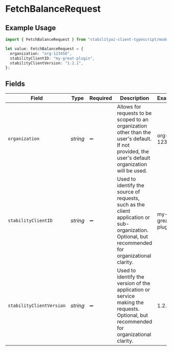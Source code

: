 # FetchBalanceRequest

## Example Usage

```typescript
import { FetchBalanceRequest } from "stabilityai-client-typescript/models/operations";

let value: FetchBalanceRequest = {
  organization: "org-123456",
  stabilityClientID: "my-great-plugin",
  stabilityClientVersion: "1.2.1",
};
```

## Fields

| Field                                                                                                                                              | Type                                                                                                                                               | Required                                                                                                                                           | Description                                                                                                                                        | Example                                                                                                                                            |
| -------------------------------------------------------------------------------------------------------------------------------------------------- | -------------------------------------------------------------------------------------------------------------------------------------------------- | -------------------------------------------------------------------------------------------------------------------------------------------------- | -------------------------------------------------------------------------------------------------------------------------------------------------- | -------------------------------------------------------------------------------------------------------------------------------------------------- |
| `organization`                                                                                                                                     | *string*                                                                                                                                           | :heavy_minus_sign:                                                                                                                                 | Allows for requests to be scoped to an organization other than the user's default.  If not provided, the user's default organization will be used. | org-123456                                                                                                                                         |
| `stabilityClientID`                                                                                                                                | *string*                                                                                                                                           | :heavy_minus_sign:                                                                                                                                 | Used to identify the source of requests, such as the client application or sub-organization. Optional, but recommended for organizational clarity. | my-great-plugin                                                                                                                                    |
| `stabilityClientVersion`                                                                                                                           | *string*                                                                                                                                           | :heavy_minus_sign:                                                                                                                                 | Used to identify the version of the application or service making the requests. Optional, but recommended for organizational clarity.              | 1.2.1                                                                                                                                              |